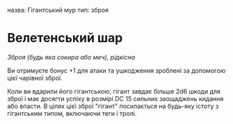 назва: Гігантський мур тип: зброя

# Велетенський шар
_Зброя (будь яка сокира або меч), рідкісна_

Ви отримуєте бонус +1 для атаки та ушкодження зроблені за допомогою цієї чарівної зброї.

Коли ви вдарили його гігантською, гігант завдає більше 2d6 шкоди для зброї і має досягти успіху в розмірі DC 15 сильних заощаджень кидання або впасти. В цілях цієї зброї "гігант" посилається на будь-яку істоту з гігантським типом, включаючи теги і тролі. 